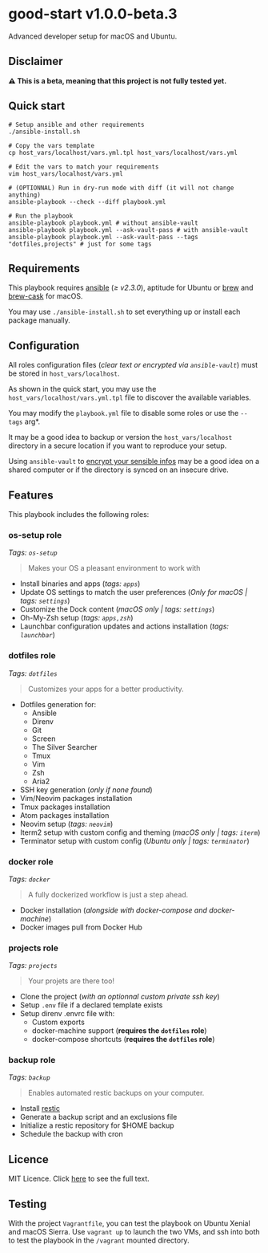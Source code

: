 # good-start v1.0.0-beta.3

Advanced developer setup for macOS and Ubuntu.

## Disclaimer

**⚠️ This is a beta, meaning that this project is not fully tested yet.**

## Quick start

```shell
# Setup ansible and other requirements
./ansible-install.sh

# Copy the vars template
cp host_vars/localhost/vars.yml.tpl host_vars/localhost/vars.yml

# Edit the vars to match your requirements
vim host_vars/localhost/vars.yml

# (OPTIONNAL) Run in dry-run mode with diff (it will not change anything)
ansible-playbook --check --diff playbook.yml

# Run the playbook
ansible-playbook playbook.yml # without ansible-vault
ansible-playbook playbook.yml --ask-vault-pass # with ansible-vault
ansible-playbook playbook.yml --ask-vault-pass --tags "dotfiles,projects" # just for some tags
```

## Requirements

This playbook requires [ansible](https://github.com/ansible/ansible) (*≥ v2.3.0*),
aptitude for Ubuntu or [brew](https://brew.sh/index_fr.html) and
[brew-cask](https://caskroom.github.io/) for macOS.

You may use `./ansible-install.sh` to set everything up or install each package
manually.

## Configuration

All roles configuration files (*clear text or encrypted via `ansible-vault`*)
must be stored in `host_vars/localhost`.

As shown in the quick start, you may use the `host_vars/localhost/vars.yml.tpl`
file to discover the available variables.

You may modify the `playbook.yml` file to disable some roles or use
the `--tags` arg*.

It may be a good idea to backup or version the `host_vars/localhost` directory
in a secure location if you want to reproduce your setup.

Using `ansible-vault` to [encrypt your sensible infos](http://docs.ansible.com/ansible/latest/playbooks_best_practices.html#best-practices-for-variables-and-vaults) may be a good idea on a shared computer or if the directory is
synced on an insecure drive.

## Features

This playbook includes the following roles:

### os-setup role

*Tags: `os-setup`*

> Makes your OS a pleasant environment to work with

- Install binaries and apps (*tags: `apps`*)
- Update OS settings to match the user preferences
  (*Only for macOS | tags: `settings`*)
- Customize the Dock content (*macOS only | tags: `settings`*)
- Oh-My-Zsh setup (*tags: `apps,zsh`*)
- Launchbar configuration updates and actions installation (*tags: `launchbar`*)

### dotfiles role

*Tags: `dotfiles`*

> Customizes your apps for a better productivity.

- Dotfiles generation for:
    - Ansible
    - Direnv
    - Git
    - Screen
    - The Silver Searcher
    - Tmux
    - Vim
    - Zsh
    - Aria2
- SSH key generation (*only if none found*)
- Vim/Neovim packages installation
- Tmux packages installation
- Atom packages installation
- Neovim setup (*tags: `neovim`*)
- Iterm2 setup with custom config and theming (*macOS only | tags: `iterm`*)
- Terminator setup with custom config (*Ubuntu only | tags: `terminator`*)

### docker role

*Tags: `docker`*

> A fully dockerized workflow is just a step ahead.

- Docker installation (*alongside with docker-compose and docker-machine*)
- Docker images pull from Docker Hub

### projects role

*Tags: `projects`*

> Your projets are there too!

- Clone the project (*with an optionnal custom private ssh key*)
- Setup `.env` file if a declared template exists
- Setup direnv .envrc file with:
  - Custom exports
  - docker-machine support (**requires the `dotfiles` role**)
  - docker-compose shortcuts (**requires the `dotfiles` role**)

### backup role

*Tags: `backup`*

> Enables automated restic backups on your computer.

- Install [restic](https://github.com/restic/restic)
- Generate a backup script and an exclusions file
- Initialize a restic repository for $HOME backup
- Schedule the backup with cron

## Licence

MIT Licence. Click [here](LICENCE) to see the full text.

## Testing

With the project `Vagrantfile`, you can test the playbook on Ubuntu Xenial and macOS Sierra.
Use `vagrant up` to launch the two VMs, and ssh into both to test the playbook in the `/vagrant` mounted directory.
